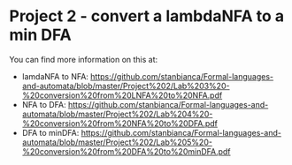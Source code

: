 # Project 2 - convert a lambdaNFA to a min DFA

You can find more information on this at:
- lamdaNFA to NFA: https://github.com/stanbianca/Formal-languages-and-automata/blob/master/Project%202/Lab%203%20-%20conversion%20from%20LNFA%20to%20NFA.pdf
- NFA to DFA: https://github.com/stanbianca/Formal-languages-and-automata/blob/master/Project%202/Lab%204%20-%20conversion%20from%20NFA%20to%20DFA.pdf
- DFA to minDFA: https://github.com/stanbianca/Formal-languages-and-automata/blob/master/Project%202/Lab%205%20-%20conversion%20from%20DFA%20to%20minDFA.pdf
